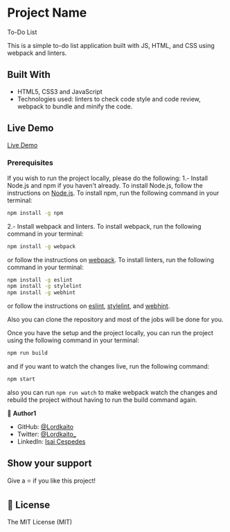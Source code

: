 # Project Name

To-Do List

This is a simple to-do list application built with JS, HTML, and CSS using webpack and linters.

<!-- Additional description about the project and its features. -->

## Built With

- HTML5, CSS3 and JavaScript
- Technologies used: linters to check code style and code review, webpack to bundle and minify the code.

## Live Demo

[Live Demo](https://silly-poincare-6174f7.netlify.app/)


### Prerequisites

If you wish to run the project locally, please do the following:
1.- Install Node.js and npm if you haven't already.
   To install Node.js, follow the instructions on [Node.js](https://nodejs.org/en/).
   To install npm, run the following command in your terminal:
   ``` bash
   npm install -g npm
   ```
2.- Install webpack and linters.
   To install webpack, run the following command in your terminal:
   ``` bash
   npm install -g webpack
   ```
   or follow the instructions on [webpack](https://webpack.js.org/).
   To install linters, run the following command in your terminal:
   ``` bash
   npm install -g eslint
   npm install -g stylelint
   npm install -g webhint
   ```
   or follow the instructions on [eslint](https://eslint.org/), [stylelint](https://stylelint.io/), and [webhint](https://webhint.io/).

Also you can clone the repository and most of the jobs will be done for you.

Once you have the setup and the project locally, you can run the project using the following command in your terminal:
``` bash
npm run build
```
and if you want to watch the changes live, run the following command:
``` bash
npm start
```
also you can run ``` npm run watch ``` to make webpack watch the changes and rebuild the project without having to run the build command again.

👤 **Author1**

- GitHub: [@Lordkaito](https://github.com/lordkaito)
- Twitter: [@Lordkaito_](https://twitter.com/Lordkaito_)
- LinkedIn: [Isai Cespedes](https://www.linkedin.com/in/isai-c%C3%A9spedes-4164a51b4/)


## Show your support

Give a ⭐️ if you like this project!

## 📝 License

   The MIT License (MIT)
